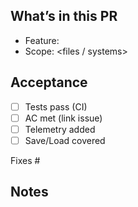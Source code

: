 ## What’s in this PR

- Feature: <name>
- Scope: <files / systems>

## Acceptance

- [ ] Tests pass (CI)
- [ ] AC met (link issue)
- [ ] Telemetry added
- [ ] Save/Load covered

Fixes #<issue-number>

## Notes
